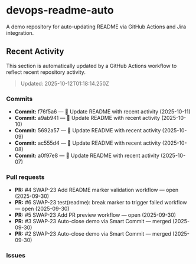 # devops-readme-auto
A demo repository for auto-updating README via GitHub Actions and Jira integration.

##  Recent Activity
This section is automatically updated by a GitHub Actions workflow to reflect recent repository activity.

<!--START_SECTION:activity-->
> Updated: 2025-10-12T01:18:14.250Z

### Commits
- **Commit:** f76f5a6 — 📄 Update README with recent activity (2025-10-11)
- **Commit:** a9ab941 — 📄 Update README with recent activity (2025-10-10)
- **Commit:** 5692a57 — 📄 Update README with recent activity (2025-10-09)
- **Commit:** ac555d4 — 📄 Update README with recent activity (2025-10-08)
- **Commit:** a0f97e8 — 📄 Update README with recent activity (2025-10-07)

### Pull requests
- **PR:** #4 SWAP-23 Add README marker validation workflow — open (2025-09-30)
- **PR:** #6 SWAP-23 test(readme): break marker to trigger failed workflow — open (2025-09-30)
- **PR:** #5 SWAP-23 Add PR preview workflow — open (2025-09-30)
- **PR:** #3 SWAP-23 Auto-close demo via Smart Commit — merged (2025-09-30)
- **PR:** #2 SWAP-23 Auto-close demo via Smart Commit — merged (2025-09-30)

### Issues
<!--END_SECTION:activity-->


<!-- Smart Commit FINISH test -->
